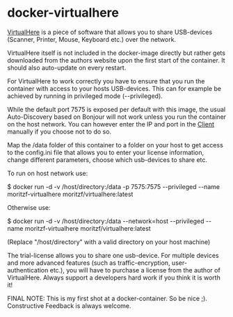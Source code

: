 # docker-virtualhere

[VirtualHere](https://www.virtualhere.com/) is a piece of software that allows you to share USB-devices (Scanner, Printer, Mouse, Keyboard etc.) over the network.

VirtualHere itself is not included in the docker-image directly but rather gets downloaded from the authors website upon the first start of the container. It should also auto-update on every restart.

For VirtualHere to work correctly you have to ensure that you run the container with access to your hosts USB-devices. This can for example be achieved by running in privileged mode (--privileged). 

While the default port 7575 is exposed per default with this image, the usual Auto-Discovery based on Bonjour will not work unless you run the container on the host network. You can however enter the IP and port in the [Client](https://www.virtualhere.com/usb_client_software) manually if you choose not to do so.

Map the /data folder of this container to a folder on your host to get access to the config.ini file that allows you to enter your license information, change different parameters, choose which usb-devices to share etc.

To run on host network use: 

 $ docker run -d -v /host/directory:/data -p 7575:7575 --privileged --name moritzf-virtualhere moritzf/virtualhere:latest
 
Otherwise use:

 $ docker run -d -v /host/directory:/data --network=host --privileged --name moritzf-virtualhere moritzf/virtualhere:latest
 
(Replace "/host/directory" with a valid directory on your host machine)

The trial-license allows you to share one usb-device. For multiple devices and more advanced features (such as traffic-encryption, user-authentication etc.), you will have to purchase a license from the author of VirtualHere. Always support a developers hard work if you think it is worth it!

FINAL NOTE: This is my first shot at a docker-container. So be nice ;). Constructive Feedback is always welcome.
